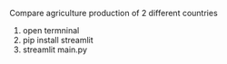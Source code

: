 Compare agriculture production of 2 different countries

1) open termninal
2) pip install streamlit
3) streamlit main.py
